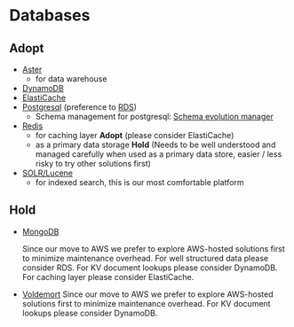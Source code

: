 # Databases

## Adopt

  - [Aster](http://www.asterdata.com)
    - for data warehouse
  - [DynamoDB](http://aws.amazon.com/dynamodb/)
  - [ElastiCache](http://aws.amazon.com/elasticache/)
  - [Postgresql](http://www.postgresql.org/) (preference to [RDS](https://aws.amazon.com/rds/))
    - Schema management for postgresql: [Schema evolution manager](https://github.com/gilt/schema-evolution-manager)
  - [Redis](http://redis.io/)
    - for caching layer **Adopt** (please consider ElastiCache)
    - as a primary data storage **Hold** (Needs to be well understood and managed carefully when used as a primary data store, easier / less risky to try other solutions first)
  - [SOLR/Lucene](http://lucene.apache.org/solr/)
    - for indexed search, this is our most comfortable platform

## Hold

  - [MongoDB](https://www.mongodb.org/)
  
    Since our move to AWS we prefer to explore AWS-hosted solutions first to minimize maintenance overhead.
    For well structured data please consider RDS.
    For KV document lookups please consider DynamoDB.
    For caching layer please consider ElastiCache.

  - [Voldemort](http://www.project-voldemort.com/voldemort/)
    Since our move to AWS we prefer to explore AWS-hosted solutions first to minimize maintenance overhead.
    For KV document lookups please consider DynamoDB.


